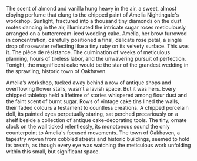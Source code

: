 The scent of almond and vanilla hung heavy in the air, a sweet, almost cloying perfume that clung to the chipped paint of Amelia Nightingale's workshop.  Sunlight, fractured into a thousand tiny diamonds on the dust motes dancing in the air, illuminated the intricate sugar roses meticulously arranged on a buttercream-iced wedding cake. Amelia, her brow furrowed in concentration, carefully positioned a final, delicate rose petal, a single drop of rosewater reflecting like a tiny ruby on its velvety surface.  This was it.  The pièce de résistance.  The culmination of weeks of meticulous planning, hours of tireless labor, and the unwavering pursuit of perfection.  Tonight, the magnificent cake would be the star of the grandest wedding in the sprawling, historic town of Oakhaven.

Amelia’s workshop, tucked away behind a row of antique shops and overflowing flower stalls, wasn't a lavish space.  But it was hers.  Every chipped tabletop held a lifetime of stories whispered among flour dust and the faint scent of burnt sugar.  Rows of vintage cake tins lined the walls, their faded colours a testament to countless creations.  A chipped porcelain doll, its painted eyes perpetually staring, sat perched precariously on a shelf beside a collection of antique cake-decorating tools. The tiny, ornate clock on the wall ticked relentlessly, its monotonous sound the only counterpoint to Amelia's focused movements.  The town of Oakhaven, a tapestry woven from cobbled streets and historic buildings, seemed to hold its breath, as though every eye was watching the meticulous work unfolding within this small, but significant space.
